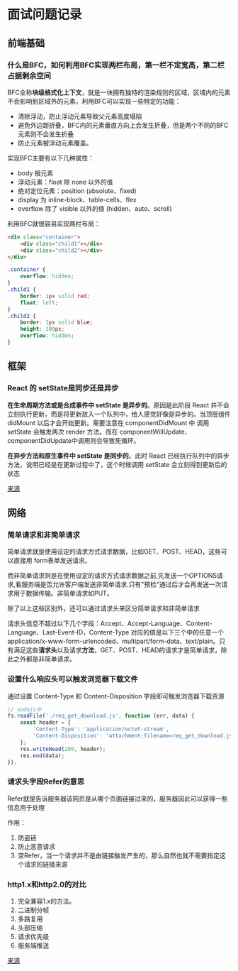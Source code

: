 # 面试问题记录

## 前端基础

### 什么是BFC，如何利用BFC实现两栏布局，第一栏不定宽高，第二栏占据剩余空间

BFC全称**块级格式化上下文**，就是一块拥有独特的渲染规则的区域，区域内的元素不会影响到区域外的元素。利用BFC可以实现一些特定的功能：

- 清除浮动，防止浮动元素导致父元素高度塌陷
- 避免外边距折叠，BFC内的元素垂直方向上会发生折叠，但是两个不同的BFC元素则不会发生折叠
- 防止元素被浮动元素覆盖。

实现BFC主要有以下几种属性：

- body 根元素
- 浮动元素：float 除 none 以外的值
- 绝对定位元素：position (absolute、fixed)
- display 为 inline-block、table-cells、flex
- overflow 除了 visible 以外的值 (hidden、auto、scroll)

利用BFC就很容易实现两栏布局：

```html
<div class="container">
    <div class="child1"></div>
    <div class="child2"></div>
</div>
```

```css
.container {
    overflow: hidden;
}
.child1 {
    border: 1px solid red;
    float: left;
}
.child2 {
    border: 1px solid blue;
    height: 100px;
    overflow: hidden;
}
```

## 框架

### React 的 setState是同步还是异步

**在生命周期方法或是合成事件中 setState 是异步的**。原因是此阶段 React 并不会立刻执行更新，而是将更新放入一个队列中，给人感觉好像是异步的。当顶层组件 didMount 以后才会开始更新。需要注意在 componentDidMount 中 调用 setState 会触发两次 render 方法。而在 componentWillUpdate、componentDidUpdate中调用则会导致死循环。

**在异步方法和原生事件中 setState 是同步的**。此时 React 已经执行队列中的异步方法，说明已经是在更新过程中了，这个时候调用 setState 会立刻得到更新后的状态

[来源](https://juejin.cn/post/6844903781813993486#heading-10)

## 网络

### 简单请求和非简单请求

简单请求就是使用设定的请求方式请求数据，比如GET、POST、HEAD，这些可以直接用 form表单发送请求。

而非简单请求则是在使用设定的请求方式请求数据之前,先发送一个OPTIONS请求,看服务端是否允许客户端发送非简单请求.只有"预检"通过后才会再发送一次请求用于数据传输。非简单请求如PUT。

除了以上这些区别外，还可以通过请求头来区分简单请求和非简单请求

请求头信息不超过以下几个字段：Accept、Accept-Language、Content-Language、Last-Event-ID，Content-Type 对应的值是以下三个中的任意一个 application/x-www-form-urlencoded、multipart/form-data、text/plain。只有满足这些**请求头**以及请求**方法**，GET、POST、HEAD的请求才是简单请求，除此之外都是非简单请求。

### 设置什么响应头可以触发浏览器下载文件

通过设置 Content-Type 和 Content-Disposition 字段即可触发浏览器下载资源

```javascript
// nodejs中
fs.readFile('./req_get_download.js', function (err, data) {
    const header = {
        'Content-Type': 'application/octet-stream',
        'Content-Disposition': 'attachment;filename=req_get_download.js'
    };
    res.writeHead(200, header);
    res.end(data);
});
```

### 请求头字段Refer的意思

Refer就是告诉服务器该网页是从哪个页面链接过来的，服务器因此可以获得一些信息用于处理

作用：
1. 防盗链
2. 防止恶意请求
3. 空Refer，当一个请求并不是由链接触发产生的，那么自然也就不需要指定这个请求的链接来源

### http1.x和http2.0的对比

1. 完全兼容1.x的方法。
2. 二进制分帧
3. 多路复用
4. 头部压缩
5. 请求优先级
6. 服务端推送

[来源](https://juejin.cn/post/6844903984524705800)
